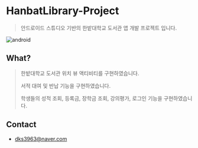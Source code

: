 # HanbatLibrary-Project
> 안드로이드 스튜디오 기반의 한밭대학교 도서관 앱 개발 프로젝트 입니다.

![android](https://img.shields.io/badge/AndroidStudio-2019.03-green.svg?style=flat-square&logo=android) 

## What?

> 한밭대학교 도서관 위치 뷰 액티비티를 구현하였습니다.
>
> 서적 대여 및 반납 기능을 구현하였습니다.
>
> 학생들의 성적 조회,  등록금, 장학금 조회, 강의평가, 로그인 기능을 구현하였습니다.

## Contact

- dks3963@naver.com

